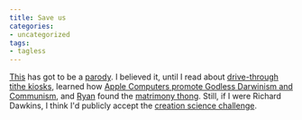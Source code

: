 ```yaml
---
title: Save us
categories:
- uncategorized
tags:
- tagless
---
```


[This][1] has got to be a [parody][2].  I believed it, until I read about [drive-through tithe kiosks][3], learned how [Apple Computers promote Godless Darwinism and
Communism][4], and [Ryan][5] found the [matrimony thong][6].  Still, if I were Richard Dawkins, I think I'd publicly accept the [creation science challenge][7].

   [1]: http://objective.jesussave.us/
   [2]: http://tbray.org/ongoing/When/200x/2003/08/16/ObjectiveC
   [3]: http://objective.jesussave.us/pastorscorner.html#12-15-2003
   [4]: http://objective.jesussave.us/propaganda.html#A2
   [5]: http://nopaper.net/
   [6]: http://www.cafeshops.com/objectivemin.3749749
   [7]: http://objective.jesussave.us/dawkinswatch.html#DEBATE
